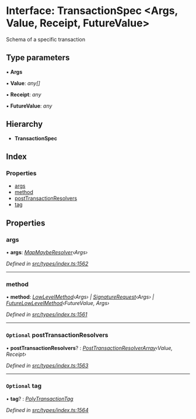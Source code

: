 # Interface: TransactionSpec <**Args, Value, Receipt, FutureValue**>

Schema of a specific transaction

## Type parameters

▪ **Args**

▪ **Value**: *any[]*

▪ **Receipt**: *any*

▪ **FutureValue**: *any*

## Hierarchy

* **TransactionSpec**

## Index

### Properties

* [args](_types_index_.transactionspec.md#args)
* [method](_types_index_.transactionspec.md#method)
* [postTransactionResolvers](_types_index_.transactionspec.md#optional-posttransactionresolvers)
* [tag](_types_index_.transactionspec.md#optional-tag)

## Properties

###  args

• **args**: *[MapMaybeResolver](../modules/_types_index_.md#mapmayberesolver)‹Args›*

*Defined in [src/types/index.ts:1562](https://github.com/PolymathNetwork/polymath-sdk/blob/45453ad/src/types/index.ts#L1562)*

___

###  method

• **method**: *[LowLevelMethod](../modules/_types_index_.md#lowlevelmethod)‹Args› | [SignatureRequest](../modules/_types_index_.md#signaturerequest)‹Args› | [FutureLowLevelMethod](_types_index_.futurelowlevelmethod.md)‹FutureValue, Args›*

*Defined in [src/types/index.ts:1561](https://github.com/PolymathNetwork/polymath-sdk/blob/45453ad/src/types/index.ts#L1561)*

___

### `Optional` postTransactionResolvers

• **postTransactionResolvers**? : *[PostTransactionResolverArray](../modules/_types_index_.md#posttransactionresolverarray)‹Value, Receipt›*

*Defined in [src/types/index.ts:1563](https://github.com/PolymathNetwork/polymath-sdk/blob/45453ad/src/types/index.ts#L1563)*

___

### `Optional` tag

• **tag**? : *[PolyTransactionTag](../enums/_types_index_.polytransactiontag.md)*

*Defined in [src/types/index.ts:1564](https://github.com/PolymathNetwork/polymath-sdk/blob/45453ad/src/types/index.ts#L1564)*
